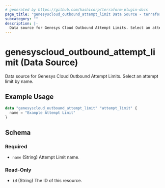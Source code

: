 ```yaml
---
# generated by https://github.com/hashicorp/terraform-plugin-docs
page_title: "genesyscloud_outbound_attempt_limit Data Source - terraform-provider-genesyscloud-jonesb"
subcategory: ""
description: |-
  Data source for Genesys Cloud Outbound Attempt Limits. Select an attempt limit by name.
---
```


# genesyscloud_outbound_attempt_limit (Data Source)

Data source for Genesys Cloud Outbound Attempt Limits. Select an attempt limit by name.

## Example Usage

```terraform
data "genesyscloud_outbound_attempt_limit" "attempt_limit" {
  name = "Example Attempt Limit"
}
```

<!-- schema generated by tfplugindocs -->
## Schema

### Required

- `name` (String) Attempt Limit name.

### Read-Only

- `id` (String) The ID of this resource.


